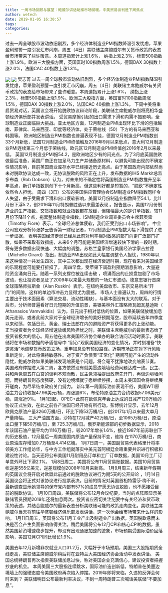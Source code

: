 ```yaml
---
title: 一周市场回顾与展望：鲍威尔讲话助推市场回暖，中美贸易谈判是下周焦点
author: wetech
date: 2019-01-05 16:30:57
tags: 
categories: 
---
```

过去一周全球股市波动依旧剧烈，多个经济体制造业PMI指数降温引发忧虑，苹果盈利预警一度引发汇市闪崩，周五（4日）美联储主席鲍威尔有关货币政策的表态给市场带来了些许暖意。本周道指累计上涨1.6%， 纳指上涨2.3%，标普500指数上涨1.9%。欧洲三大股指方面，英国富时100指数周涨1.5%，德国DAX 30指数上涨2.0%，法国CAC 40指数上涨1.3%。
<!-- more -->
<img align="center" border="0" src="https://imgcdn.yicai.com/uppics/images/2019/01/8f0a1a1bf62ca9d50d8c7b878c9f0dcb.jpg" />
<img align="center" border="0" src="https://imgcdn.yicai.com/uppics/images/2019/01/4c40a2a820d9177b1e0e56bc7107e52b.jpg" />
樊志菁
过去一周全球股市波动依旧剧烈，多个经济体制造业PMI指数降温引发忧虑，苹果盈利预警一度引发汇市闪崩，周五（4日）美联储主席鲍威尔有关货币政策的表态给市场带来了些许暖意。本周道指累计上涨1.6%， 纳指上涨2.3%，标普500指数上涨1.9%。欧洲三大股指方面，英国富时100指数周涨1.5%，德国DAX 30指数上涨2.0%，法国CAC 40指数上涨1.3%。
下周中美将重启贸易对话，英国议会将开始脱欧协议辩论阶段，美联储主席鲍威尔则将亮相华盛顿经济俱乐部并发表讲话。
受贸易摩擦引起的出口需求下滑和内需不振影响，全球制造业正面临巨大挑战。亚太地区方面，12月制造业PMI出现环比下滑的包括越南、菲律宾、马来西亚、印度等经济体，处于荣枯线（50）下方的有马来西亚和韩国等。
欧洲地区制造业PMI指数也普遍表现不佳，德国12月制造业PMI指数创33个月新低，法国12月制造业PMI终值触及2016年9月以来低点，意大利12月制造业PMI连续第三个月低于荣枯线，欧元区12月制造业PMI终值创2016年2月以来最低。
英国12月制造业PMI报54.2，是欧洲地区少有的闪光点。为了3月底英国脱欧做最后准备，英国厂商正在加足马力生产并储备原材料，以避免可能出现的不确定性情况影响，目前英国商业库存水平已经接近历史高点。由于英国政府内部依然尚未对脱欧协议达成一致，无协议脱欧的风险正在上升，发布数据的IHS Markit总监多布森（Rob Dobson）认为，对未来的不确定性将英国制造业PMI指数推升至半年高点，新订单指数则创下十个月新高，但这些利好都是短暂的，“脱欧”不确定性依然令人担忧。
周四（3日）公布的美国供应管理协会ISM制造业PMI指数同样令人失望，由于受需求下滑和出口疲软影响，美国12月份制造业指数降至54.1，比11月份下浮5.2，创2016年11月特朗普胜选以来最差表现 。报告显示，美国12月份制造业的生产指数、交货指数和就业指数都在放缓，但降幅最大的是订单指数，较11月份下降11个点，拖累整体制造业指数。ISM制造企业调查委员会主席菲奥雷（Timothy Fiore）表示，“全球经济总体疲软，我们正受到出口市场影响”。
中金公司宏观分析师张梦云告诉第一财经记者，12月制造业PMI指数大幅下滑提供了进一步证据， 表明美国经济走弱已经从此前对利率相对敏感的部门向更广泛部门扩散，如果不采取有效措施，未来6个月可能是美国经济增速较快下滑的一段时期，将有更多数据出现快速、大幅度的调整。苏格兰皇家银行美国经济学家吉拉德（Michelle Girard）指出，制造业PMI出现如此大幅度调整令人担忧，1980年以来这种情况一共发生四次，其中三次都出现在经济衰退时期，现在看来对美国经济的乐观程度可能要打折扣了。
周四早盘，受苹果下调盈利预期消息影响，大量避险资金涌向日元。随着一系列支撑位被连续击破 ，喷涌而出的止损盘加剧了市场波动，也让投资者见证了2009年以来最大规模的一场汇市波动。德意志银行首席全球策略师拉斯金（Alan Ruskin）表示，在纽约美盘收市、东京交易所未“开门”的间隙，这样的单边市冲击力显得尤为震撼。
市场人士普遍认为，周四的行情主要出于技术面因素（算法交易、流动性稀缺），与基本面没有太大的联系。对于后市，分析师普遍看好日元短期的升值前景，美银美林外汇策略师瓦姆瓦基迪斯（ Athanasios Vamvakidis）认为，日元出于相对低估的位置，如果美联储放缓加息美元走弱，或者此前大家对于全球经济增长的美好预期落空，股市延续去年四季度以来动荡，包括日元、黄金、瑞士法郎在内的避险资产将获得更多的上涨动能。
正当投资者为全球经济增速放缓风险担忧之时，美联储主席鲍威尔的最新表态给了投资者极大的信心。周五他在出席美国经济协会举办的联合访问活动时表示，美联储将在市场和数据的矛盾信号中 “耐心”观察美国经济的变化情况，并时刻准备“快速灵活”地调整货币政策立场，重申加息没有预设路径。近期市场正在对下行风险重新定价，对此将保持敏感性。对于资产负债表“正常化” 期间可能产生的流动性隐忧，鲍威尔称如果美联储发现缩表是个问题，将会毫不犹豫地改变缩表节奏。
美国政府停摆进入第二周，各方依然没有就美墨边境墙经费问题达成一致。民主、共和两党周五在白宫的谈判不欢而散，民主党领袖提出政府先开门，再谈边境墙问题，而特朗普则态度强硬，没有边境墙就宁愿继续停摆，本周末美国国会将继续展开磋商，为尽早结束政府关门努力。
新年第一周国际油价表现不俗，美国WTI原油主力合约收报47.96美元/桶，周涨逾6%，布伦特原油主力合约收报57.06美元/桶，周涨近9%。
1月1日起，OPEC+此前在欧佩克年会上达成的日减产120万桶的协议正式生效，在此之前各产油国已经开始有所行动。彭博统计显示，去年12月欧佩克原油产量3260万桶/日，环比下降53万桶/日，创2017年1月以来最大单月产量降幅。
三大产油国方面，沙特在12月减产42万桶/日，至1065万桶/日，原油出口量下降50万桶/日，至 725.3万桶/日。俄罗斯能源部的初步数据显示，2018年该国石油产量平均为1116万桶/日，较2017年增长1.6%，接近1987年前苏联创下的历史极值，12月最后一周美国国内原油产量保持不变，维持 在1170万桶/日，商业原油库存增加0.7万桶至4.414亿桶。
1月7日周一，美国副贸易代表格里什将率领美方工作组访华，与中方工作组就落实中美元首阿根廷会晤重要共识进行积极和建设性讨论。当天还将公布美国11月耐用品订单和工厂订单数据，美国10月工厂订单意外环比下滑2.1%。
1月8日周二，美国将公布11月贸易账数据。美国10月贸易帐逆差555亿美元，逆差规模创2008年10月来新高。
1月9月周三，结束新年假期的英国议会将开启对欧盟此前通过的脱欧协议进行为期5天的公开辩论 ，1月14日英国议会将正式对该协议进行投票表决。目前的情况对英国首相特雷莎·梅不利，最新调查显示她领导的保守党内部有57%的成员宁愿无协议脱欧，也不愿接受目前的脱欧协议。
1月10日周四，美联储将公布12月会议纪要，当时的点阵图显示美联储官员预期2019年还将加息两次。投资者应密切关注纪要中有关经济和货币政策的表述，并结合鲍威尔的最新表态分析美联储可能的政策走向变化。美联储主席鲍威尔当天将前往华盛顿经济俱乐部发表讲话，这一次他会给市场带来什么样的影响。
1月11日周五，英国将公布11月工业产出及制造业产出数据，英国脱欧悬而未决是否会产生负面影响值得关注。稍后美国将公布12月CPI和核心CPI的数据，虽然美国薪资增速稳步提升，却没有出现通胀加速的迹象，市场预期受国际油价回落影响，美国12月CPI同比增长1.9%。
 
 
美国去年12月新增非农就业人口31.2万，大幅好于市场预期，美国三大股指期货全线走高，美联储主席鲍威尔稍后将在亚特兰大美国经济协会活动中发表讲话。
美国总统特朗普再次指责美联储加息过快，称对美国企业充满信心，建议投资者把握抄底的机会。
本周美国三大股指连续跳水，国际油价迭创新低，特朗普在美墨边境墙上的强硬态度令美国政府再次陷入停摆。2019年即将来临，久违的反弹会何时来到？
美联储明日公布最新利率决议，不到一周特朗普三次喊话美联储“不要加息”。

